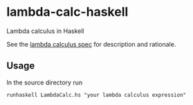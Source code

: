# lambda-calc-haskell
Lambda calculus in Haskell

See the [lambda calculus spec](https://github.com/mjgpy3/lambda-calc-spec) for
description and rationale.

## Usage
In the source directory run
```
runhaskell LambdaCalc.hs "your lambda calculus expression"
```
